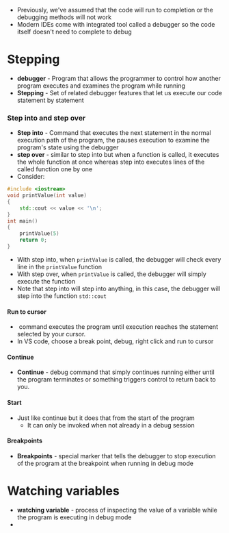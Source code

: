 - Previously, we've assumed that the code will run to completion or the debugging methods will not work
- Modern IDEs come with integrated tool called a debugger so the code itself doesn't need to complete to debug
# Stepping
- **debugger** - Program that allows the programmer to control how another program executes and examines the program while running
- **Stepping** - Set of related debugger features that let us execute our code statement by statement
### Step into and step over 
- **Step into** - Command that executes the next statement in the normal execution path of the program, the pauses execution to examine the program's state using the debugger
- **step over** - similar to step into but when a function is called, it executes the whole function at once whereas step into executes lines of the called function one by one
- Consider:
``` cpp
#include <iostream>
void printValue(int value)
{
	std::cout << value << '\n';
}
int main()
{
	printValue(5)
	return 0;
}
```

- With step into, when `printValue` is called, the debugger will check every line in the `printValue` function
- With step over, when `printValue` is called, the debugger will simply execute the function
- Note that step into will step into anything, in this case, the debugger will step into the function `std::cout`
#### Run to cursor
-  command executes the program until execution reaches the statement selected by your cursor.
- In VS code, choose a break point, debug, right click and run to cursor
#### Continue 
- **Continue** - debug command that simply continues running either until the program terminates or something triggers control to return back to you.
#### Start
- Just like continue but it does that from the start of the program
	- It can only be invoked when not already in a debug session
#### Breakpoints
- **Breakpoints** - special marker that tells the debugger to stop execution of the program at the breakpoint when running in debug mode
# Watching variables
- **watching variable** - process of inspecting the value of a variable while the program is executing in debug mode
- 